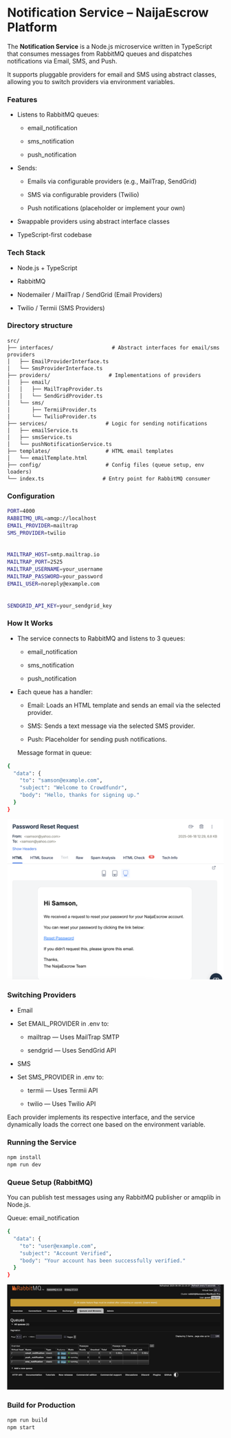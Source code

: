 #  Notification Service – NaijaEscrow Platform

The **Notification Service** is a Node.js microservice written in TypeScript that consumes messages from RabbitMQ queues and dispatches notifications via Email, SMS, and Push.

It supports pluggable providers for email and SMS using abstract classes, allowing you to switch providers via environment variables.

### Features

- Listens to RabbitMQ queues:

    - email_notification

    - sms_notification

    - push_notification

- Sends:

    - Emails via configurable providers (e.g., MailTrap, SendGrid)

    - SMS via configurable providers (Twilio)

    - Push notifications (placeholder or implement your own)

- Swappable providers using abstract interface classes

- TypeScript-first codebase



### Tech Stack

-  Node.js + TypeScript

- RabbitMQ

- Nodemailer / MailTrap / SendGrid (Email Providers)

- Twilio / Termii (SMS Providers)


### Directory structure

```text
src/
├── interfaces/                   # Abstract interfaces for email/sms providers
│   ├── EmailProviderInterface.ts
│   └── SmsProviderInterface.ts
├── providers/                   # Implementations of providers
│   ├── email/
│   │   ├── MailTrapProvider.ts
│   │   └── SendGridProvider.ts
│   └── sms/
│       ├── TermiiProvider.ts
│       └── TwilioProvider.ts
├── services/                   # Logic for sending notifications
│   ├── emailService.ts
│   ├── smsService.ts
│   └── pushNotificationService.ts
├── templates/                  # HTML email templates
│   └── emailTemplate.html
├── config/                     # Config files (queue setup, env loaders)
└── index.ts                   # Entry point for RabbitMQ consumer
```

###  Configuration

```bash
PORT=4000
RABBITMQ_URL=amqp://localhost
EMAIL_PROVIDER=mailtrap          
SMS_PROVIDER=twilio             


MAILTRAP_HOST=smtp.mailtrap.io
MAILTRAP_PORT=2525
MAILTRAP_USERNAME=your_username
MAILTRAP_PASSWORD=your_password
EMAIL_USER=noreply@example.com


SENDGRID_API_KEY=your_sendgrid_key

```


### How It Works


-  The service connects to RabbitMQ and listens to 3 queues:

    - email_notification

    - sms_notification

    - push_notification

- Each queue has a handler:

    - Email: Loads an HTML template and sends an email via the selected provider.

    - SMS: Sends a text message via the selected SMS provider.

    - Push: Placeholder for sending push notifications.

    Message format in queue:

```bash
{
  "data": {
    "to": "samson@example.com",
    "subject": "Welcome to Crowdfundr",
    "body": "Hello, thanks for signing up."
  }
}

```

![System Design](../docs/screenshots/emailtemplate.png)



### Switching Providers
- Email

- Set EMAIL_PROVIDER in .env to:

    - mailtrap — Uses MailTrap SMTP

    -  sendgrid — Uses SendGrid API

- SMS

- Set SMS_PROVIDER in .env to:

    - termii — Uses Termii API

    - twilio — Uses Twilio API

Each provider implements its respective interface, and the service dynamically loads the correct one based on the environment variable.


### Running the Service
```bash
npm install
npm run dev

```

### Queue Setup (RabbitMQ)

You can publish test messages using any RabbitMQ publisher or amqplib in Node.js.

Queue: email_notification

```bash
{
  "data": {
    "to": "user@example.com",
    "subject": "Account Verified",
    "body": "Your account has been successfully verified."
  }
}

```

![System Design](../docs/screenshots/rabbitmqsc.png)


### Build for Production

```bash
npm run build
npm start

```